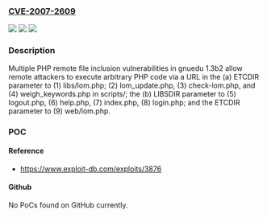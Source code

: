 ### [CVE-2007-2609](https://cve.mitre.org/cgi-bin/cvename.cgi?name=CVE-2007-2609)
![](https://img.shields.io/static/v1?label=Product&message=n%2Fa&color=blue)
![](https://img.shields.io/static/v1?label=Version&message=n%2Fa&color=blue)
![](https://img.shields.io/static/v1?label=Vulnerability&message=n%2Fa&color=brighgreen)

### Description

Multiple PHP remote file inclusion vulnerabilities in gnuedu 1.3b2 allow remote attackers to execute arbitrary PHP code via a URL in the (a) ETCDIR parameter to (1) libs/lom.php; (2) lom_update.php, (3) check-lom.php, and (4) weigh_keywords.php in scripts/; the (b) LIBSDIR parameter to (5) logout.php, (6) help.php, (7) index.php, (8) login.php; and the ETCDIR parameter to (9) web/lom.php.

### POC

#### Reference
- https://www.exploit-db.com/exploits/3876

#### Github
No PoCs found on GitHub currently.

